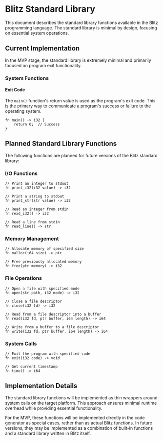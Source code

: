 # Blitz Standard Library

This document describes the standard library functions available in the Blitz programming language. The standard library is minimal by design, focusing on essential system operations.

## Current Implementation

In the MVP stage, the standard library is extremely minimal and primarily focused on program exit functionality.

### System Functions

#### Exit Code

The `main()` function's return value is used as the program's exit code. This is the primary way to communicate a program's success or failure to the operating system.

```blitz
fn main() -> i32 {
    return 0;  // Success
}
```

## Planned Standard Library Functions

The following functions are planned for future versions of the Blitz standard library:

### I/O Functions

```blitz
// Print an integer to stdout
fn print_i32(i32 value) -> i32

// Print a string to stdout
fn print_str(str value) -> i32

// Read an integer from stdin
fn read_i32() -> i32

// Read a line from stdin
fn read_line() -> str
```

### Memory Management

```blitz
// Allocate memory of specified size
fn malloc(i64 size) -> ptr

// Free previously allocated memory
fn free(ptr memory) -> i32
```

### File Operations

```blitz
// Open a file with specified mode
fn open(str path, i32 mode) -> i32

// Close a file descriptor
fn close(i32 fd) -> i32

// Read from a file descriptor into a buffer
fn read(i32 fd, ptr buffer, i64 length) -> i64

// Write from a buffer to a file descriptor
fn write(i32 fd, ptr buffer, i64 length) -> i64
```

### System Calls

```blitz
// Exit the program with specified code
fn exit(i32 code) -> void

// Get current timestamp
fn time() -> i64
```

## Implementation Details

The standard library functions will be implemented as thin wrappers around system calls on the target platform. This approach ensures minimal runtime overhead while providing essential functionality.

For the MVP, these functions will be implemented directly in the code generator as special cases, rather than as actual Blitz functions. In future versions, they may be implemented as a combination of built-in functions and a standard library written in Blitz itself.